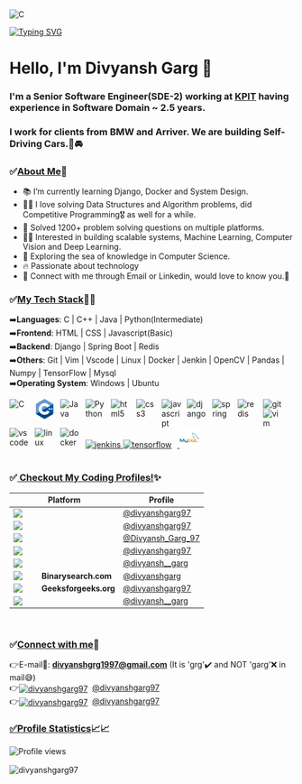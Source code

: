 <img align="center" alt="C" height="500px" width="1200px" src="https://leverageedublog.s3.ap-south-1.amazonaws.com/blog/wp-content/uploads/2019/08/23163710/Computer-Courses-After-12th-Commerce.jpg" style="padding-right:10px;" />

[![Typing SVG](https://readme-typing-svg.demolab.com?font=Fira+Code&pause=500&color=F75C7EFF&width=435&lines=Senior+Software+Engineer+%40+KPIT%F0%9F%92%BC;Works+for%3A+BMW+Arriver+Valeo%F0%9F%92%BB;Skilled+in+C%2B%2B%2C+Python%2C+Java%2C+Django%F0%9F%93%9A;Competitive+Programmer%F0%9F%94%A5)](https://git.io/typing-svg)

# Hello, I'm Divyansh Garg 👋 
### I'm a Senior Software Engineer(SDE-2) working at [KPIT](https://www.kpit.com/) having experience in Software Domain ~ 2.5 years.<br/> 
### I work for clients from BMW and Arriver. We are building Self-Driving Cars.🤖🚘

### ✅<u><strong>About Me</strong></u>🙏
- 📚 I’m currently learning Django, Docker and System Design.
- 👨‍💻 I love solving Data Structures and Algorithm problems, did Competitive Programming🎖️ as well for a while.
- 🚀 Solved 1200+ problem solving questions on multiple platforms.
- 👨‍💻 Interested in building scalable systems, Machine Learning, Computer Vision and Deep Learning.
- 💯 Exploring the sea of knowledge in Computer Science.
- 🔥 Passionate about technology
- 📶 Connect with me through Email or Linkedin, would love to know you.🤝
### ✅<u><strong>My Tech Stack</strong></u>👨‍💻
➡️<strong>Languages</strong>: C | C++ | Java | Python(Intermediate) <br/>
➡️<strong>Frontend</strong>: HTML | CSS | Javascript(Basic) <br/>
➡️<strong>Backend</strong>: Django | Spring Boot | Redis <br/>
➡️<strong>Others</strong>: Git | Vim | Vscode | Linux | Docker | Jenkin | OpenCV | Pandas | Numpy | TensorFlow | Mysql<br/>
➡️<strong>Operating System</strong>: Windows | Ubuntu

<img align="left" alt="C" width="35px" src="https://cdn.jsdelivr.net/gh/devicons/devicon/icons/c/c-plain.svg" style="padding-right:10px;" />
<img align="left" alt="C" width="35px" src="https://raw.githubusercontent.com/devicons/devicon/master/icons/cplusplus/cplusplus-original.svg" style="padding-right:10px;" />
<img align="left" alt="Java" width="35px" src="https://cdn.jsdelivr.net/gh/devicons/devicon/icons/java/java-plain-wordmark.svg" style="padding-right:10px;" />
<img align="left" alt="Python" width="35px" src="https://cdn.jsdelivr.net/gh/devicons/devicon/icons/python/python-original.svg" style="padding-right:10px;" />
<img align="left" alt="html5" width="35px" src="https://cdn.jsdelivr.net/gh/devicons/devicon/icons/html5/html5-original.svg" style="padding-right:10px;" />
<img align="left" alt="css3" width="35px" src="https://cdn.jsdelivr.net/gh/devicons/devicon/icons/css3/css3-plain.svg" style="padding-right:10px;" />
<img align="left" alt="javascript" width="35px" src="https://cdn.jsdelivr.net/gh/devicons/devicon/icons/javascript/javascript-original.svg" style="padding-right:10px;" />
<img align="left" alt="django" width="35px" src="https://cdn.jsdelivr.net/gh/devicons/devicon/icons/django/django-plain-wordmark.svg" style="padding-right:10px;" />
<img align="left" alt="spring" width="35px" src="https://cdn.jsdelivr.net/gh/devicons/devicon/icons/spring/spring-original-wordmark.svg" style="padding-right:10px;" />
<img align="left" alt="redis" width="35px" src="https://cdn.jsdelivr.net/gh/devicons/devicon/icons/redis/redis-plain.svg" style="padding-right:10px;" />
<img align="left" alt="git" width="35px" src="https://cdn.jsdelivr.net/gh/devicons/devicon/icons/git/git-plain-wordmark.svg" style="padding-right:10px;"/>
<img align="left" alt="vim" width="35px" src="https://cdn.jsdelivr.net/gh/devicons/devicon/icons/vim/vim-plain.svg" style="padding-right:10px;"/>
<img align="left" alt="vscode" width="35px" src="https://cdn.jsdelivr.net/gh/devicons/devicon/icons/vscode/vscode-original.svg" style="padding-right:10px;"/>
<img align="left" alt="linux" width="35px" src="https://cdn.jsdelivr.net/gh/devicons/devicon/icons/linux/linux-original.svg" style="padding-right:10px;"/>
<img align="left" alt="docker" width="35px" src="https://cdn.jsdelivr.net/gh/devicons/devicon/icons/docker/docker-original.svg" style="padding-right:10px;"/>
<a href="https://www.jenkins.io" target="_blank" rel="noreferrer"> <img src="https://www.vectorlogo.zone/logos/jenkins/jenkins-icon.svg" alt="jenkins" width="35" height="35" style="padding-right:5px/> </a>
<img align="left" alt="opencv" width="35px" src="https://cdn.jsdelivr.net/gh/devicons/devicon/icons/opencv/opencv-original-wordmark.svg" style="padding-right:10px;" />
<a href="https://www.tensorflow.org" target="_blank" rel="noreferrer"> <img src="https://www.vectorlogo.zone/logos/tensorflow/tensorflow-icon.svg" alt="tensorflow" width="35" height="35" style="padding-right:10px;"/> </a>
<a href="https://www.mysql.com/" target="_blank" rel="noreferrer"> <img src="https://raw.githubusercontent.com/devicons/devicon/master/icons/mysql/mysql-original-wordmark.svg" alt="mysql" width="35" height="35" style="padding-right:10px;" /> </a>

<br/>
<br/>

### ✅<u><strong> Checkout My Coding Profiles!</strong></u>✨
| Platform      | Profile |
| ----------- | ----------- |
| [<img align="left" width="100px" src="https://assets.leetcode.com/static_assets/public/webpack_bundles/images/logo-dark.e99485d9b.svg">](https://leetcode.com/divyanshgarg97)      | [@divyanshgarg97](https://leetcode.com/divyanshgarg97)    |
|  [<img align="left" width="100px" src="https://cdn.codechef.com/images/cc-logo.svg">](https://www.codechef.com/users/divyanshgarg97)   |[@divyanshgarg97](https://www.codechef.com/users/divyanshgarg97)      |
| [<img align="left" width="100px" src="https://www.hackerrank.com/wp-content/uploads/2018/08/hackerrank_logo.png">](https://www.hackerrank.com/Divyansh_Garg_97)   | [@Divyansh_Garg_97](https://www.hackerrank.com/Divyansh_Garg_97)  |
| [<img align="left" width="60px" src="https://img.atcoder.jp/assets/logo.png">](https://kenkoooo.com/atcoder#/table/divyanshgarg97)  |   [@divyanshgarg97](https://kenkoooo.com/atcoder#/table/divyanshgarg97)   |
|  [<img align="left" width="90px" src="https://codeforces.org/s/66557/images/codeforces-sponsored-by-ton.png">](https://codeforces.com/profile/divyansh__garg)   |   [@divyansh__garg](https://codeforces.com/profile/divyansh__garg)   |
|  [<img align="left" width="50px" src="https://cdn.dribbble.com/users/1139587/screenshots/16629025/media/36f218ab2c06792de4641d78e46145a9.jpg?compress=1&resize=1000x750&vertical=top">](https://binarysearch.com/@/divyanshgarg) <strong>Binarysearch.com</strong>  |  [@divyanshgarg](https://binarysearch.com/@/divyanshgarg)    |
|  [<img align="left" width="50px" src="https://media.geeksforgeeks.org/gfg-gg-logo.svg">](https://auth.geeksforgeeks.org/user/divyanshgarg97) <strong> Geeksforgeeks.org</strong> |  [@divyanshgarg97](https://auth.geeksforgeeks.org/user/divyanshgarg97)    |
|  [<img align="left" width="150px" src="https://stx1.spoj.com/gfx/2015e.png">](https://www.spoj.com/users/divyansh__garg)|  [@divyansh__garg](https://www.spoj.com/users/divyansh__garg/)    |

<br/>

### ✅<u><strong>Connect with me</strong></u>💬
👉E-mail📩: **divyanshgrg1997@gmail.com** (It is 'grg'✔️ and NOT 'garg'❌ in mail😅) <br/>
👉<a href="https://linkedin.com/in/divyanshgarg97" target="blank"><img align="center" src="https://raw.githubusercontent.com/rahuldkjain/github-profile-readme-generator/master/src/images/icons/Social/linked-in-alt.svg" alt="divyanshgarg97" height="30" width="40" /></a>&nbsp;&nbsp;[@divyanshgarg97](https://linkedin.com/in/divyanshgarg97)
<br/>
👉<a href="https://stackoverflow.com/users/divyanshgarg97" target="blank"><img align="center" src="https://raw.githubusercontent.com/rahuldkjain/github-profile-readme-generator/master/src/images/icons/Social/stack-overflow.svg" alt="divyanshgarg97" height="30" width="40" /></a>&nbsp;&nbsp;[@divyanshgarg97](https://stackoverflow.com/users/11073780/divyanshgarg97)

### <u><strong>✅Profile Statistics</strong></u>📈📈

![Profile views](https://gpvc.arturio.dev/divyanshgarg97)
 
<!--  CONTRIBUTION AND STREAK BLOCK -->

 
 <!-- ACTIVITY GRAPH TRACKER -->
<p><img align="center" src="https://github-readme-streak-stats.herokuapp.com/?user=divyanshgarg97&" alt="divyanshgarg97" /></p> 



